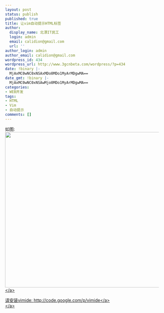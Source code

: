 ```yaml
---
layout: post
status: publish
published: true
title: 让vim自动提示HTML标签
author:
  display_name: 北漂IT民工
  login: admin
  email: calidion@gmail.com
  url: ''
author_login: admin
author_email: calidion@gmail.com
wordpress_id: 434
wordpress_url: http://www.3gcnbeta.com/wordpress/?p=434
date: !binary |-
  MjAxMC0wNC0xNSAxMDo0MDo1MyArMDgwMA==
date_gmt: !binary |-
  MjAxMC0wNC0xNSAwMjo0MDo1MyArMDgwMA==
categories:
- WEB开发
tags:
- HTML
- Vim
- 自动提示
comments: []
---
```

<p>如图:<br />
<a href="http:&#47;&#47;www.3gcnbeta.com&#47;wordpress&#47;wp-content&#47;uploads&#47;2010&#47;04&#47;Screenshot-a.html-+-Desktop-GVIM1.png"><img class="aligncenter size-full wp-image-435" title="Screenshot-a.html + (~-Desktop) - GVIM1" src="http:&#47;&#47;www.3gcnbeta.com&#47;wordpress&#47;wp-content&#47;uploads&#47;2010&#47;04&#47;Screenshot-a.html-+-Desktop-GVIM1.png" alt="" width="670" height="507" &#47;><&#47;a></p>
<p>请安装vimide: <a title="VIMIDE" href="http:&#47;&#47;code.google.com&#47;p&#47;vimide" target="_blank">http:&#47;&#47;code.google.com&#47;p&#47;vimide<&#47;a><br />
<a href="http:&#47;&#47;code.google.com&#47;p&#47;vimide"><&#47;a></p>
